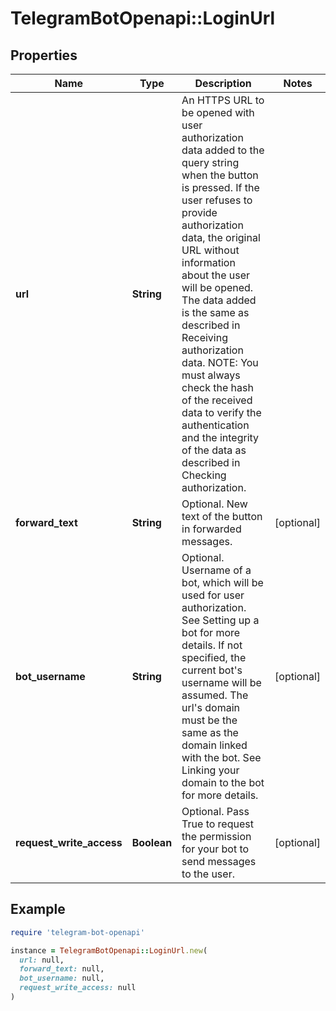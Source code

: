 # TelegramBotOpenapi::LoginUrl

## Properties

| Name | Type | Description | Notes |
| ---- | ---- | ----------- | ----- |
| **url** | **String** | An HTTPS URL to be opened with user authorization data added to the query string when the button is pressed. If the user refuses to provide authorization data, the original URL without information about the user will be opened. The data added is the same as described in Receiving authorization data. NOTE: You must always check the hash of the received data to verify the authentication and the integrity of the data as described in Checking authorization. |  |
| **forward_text** | **String** | Optional. New text of the button in forwarded messages. | [optional] |
| **bot_username** | **String** | Optional. Username of a bot, which will be used for user authorization. See Setting up a bot for more details. If not specified, the current bot&#39;s username will be assumed. The url&#39;s domain must be the same as the domain linked with the bot. See Linking your domain to the bot for more details. | [optional] |
| **request_write_access** | **Boolean** | Optional. Pass True to request the permission for your bot to send messages to the user. | [optional] |

## Example

```ruby
require 'telegram-bot-openapi'

instance = TelegramBotOpenapi::LoginUrl.new(
  url: null,
  forward_text: null,
  bot_username: null,
  request_write_access: null
)
```

